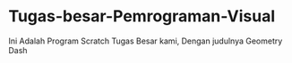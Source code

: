# Tugas-besar-Pemrograman-Visual
Ini Adalah Program Scratch Tugas Besar kami, Dengan judulnya Geometry Dash

